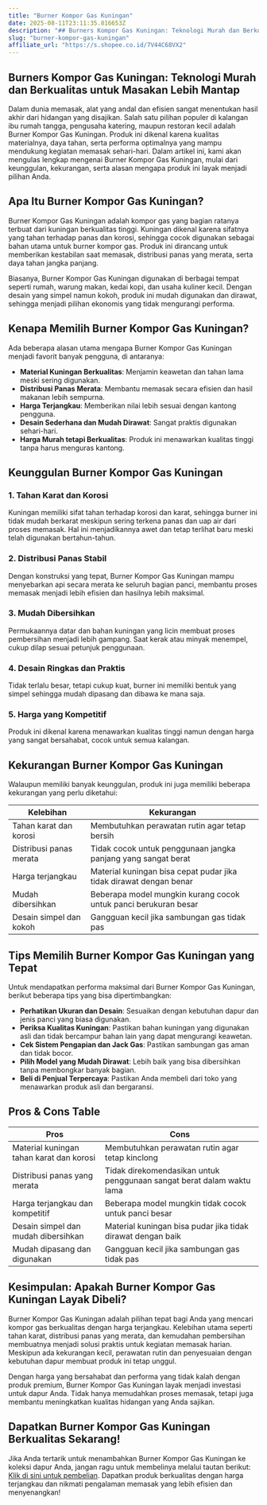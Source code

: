 ```yaml
---
title: "Burner Kompor Gas Kuningan"
date: 2025-08-11T23:11:35.816653Z
description: "## Burners Kompor Gas Kuningan: Teknologi Murah dan Berkualitas untuk Masakan Lebih Mantap..."
slug: "burner-kompor-gas-kuningan"
affiliate_url: "https://s.shopee.co.id/7V44C68VX2"
---
```

## Burners Kompor Gas Kuningan: Teknologi Murah dan Berkualitas untuk Masakan Lebih Mantap

Dalam dunia memasak, alat yang andal dan efisien sangat menentukan hasil akhir dari hidangan yang disajikan. Salah satu pilihan populer di kalangan ibu rumah tangga, pengusaha katering, maupun restoran kecil adalah Burner Kompor Gas Kuningan. Produk ini dikenal karena kualitas materialnya, daya tahan, serta performa optimalnya yang mampu mendukung kegiatan memasak sehari-hari. Dalam artikel ini, kami akan mengulas lengkap mengenai Burner Kompor Gas Kuningan, mulai dari keunggulan, kekurangan, serta alasan mengapa produk ini layak menjadi pilihan Anda.

## Apa Itu Burner Kompor Gas Kuningan?

Burner Kompor Gas Kuningan adalah kompor gas yang bagian ratanya terbuat dari kuningan berkualitas tinggi. Kuningan dikenal karena sifatnya yang tahan terhadap panas dan korosi, sehingga cocok digunakan sebagai bahan utama untuk burner kompor gas. Produk ini dirancang untuk memberikan kestabilan saat memasak, distribusi panas yang merata, serta daya tahan jangka panjang.

Biasanya, Burner Kompor Gas Kuningan digunakan di berbagai tempat seperti rumah, warung makan, kedai kopi, dan usaha kuliner kecil. Dengan desain yang simpel namun kokoh, produk ini mudah digunakan dan dirawat, sehingga menjadi pilihan ekonomis yang tidak mengurangi performa.

## Kenapa Memilih Burner Kompor Gas Kuningan?

Ada beberapa alasan utama mengapa Burner Kompor Gas Kuningan menjadi favorit banyak pengguna, di antaranya:

- **Material Kuningan Berkualitas**: Menjamin keawetan dan tahan lama meski sering digunakan.
- **Distribusi Panas Merata**: Membantu memasak secara efisien dan hasil makanan lebih sempurna.
- **Harga Terjangkau**: Memberikan nilai lebih sesuai dengan kantong pengguna.
- **Desain Sederhana dan Mudah Dirawat**: Sangat praktis digunakan sehari-hari.
- **Harga Murah tetapi Berkualitas**: Produk ini menawarkan kualitas tinggi tanpa harus menguras kantong.

## Keunggulan Burner Kompor Gas Kuningan

### 1. Tahan Karat dan Korosi

Kuningan memiliki sifat tahan terhadap korosi dan karat, sehingga burner ini tidak mudah berkarat meskipun sering terkena panas dan uap air dari proses memasak. Hal ini menjadikannya awet dan tetap terlihat baru meski telah digunakan bertahun-tahun.

### 2. Distribusi Panas Stabil

Dengan konstruksi yang tepat, Burner Kompor Gas Kuningan mampu menyebarkan api secara merata ke seluruh bagian panci, membantu proses memasak menjadi lebih efisien dan hasilnya lebih maksimal.

### 3. Mudah Dibersihkan

Permukaannya datar dan bahan kuningan yang licin membuat proses pembersihan menjadi lebih gampang. Saat kerak atau minyak menempel, cukup dilap sesuai petunjuk penggunaan.

### 4. Desain Ringkas dan Praktis

Tidak terlalu besar, tetapi cukup kuat, burner ini memiliki bentuk yang simpel sehingga mudah dipasang dan dibawa ke mana saja.

### 5. Harga yang Kompetitif

Produk ini dikenal karena menawarkan kualitas tinggi namun dengan harga yang sangat bersahabat, cocok untuk semua kalangan.

## Kekurangan Burner Kompor Gas Kuningan

Walaupun memiliki banyak keunggulan, produk ini juga memiliki beberapa kekurangan yang perlu diketahui:

| Kelebihan | Kekurangan |
| --- | --- |
| Tahan karat dan korosi | Membutuhkan perawatan rutin agar tetap bersih |
| Distribusi panas merata | Tidak cocok untuk penggunaan jangka panjang yang sangat berat |
| Harga terjangkau | Material kuningan bisa cepat pudar jika tidak dirawat dengan benar |
| Mudah dibersihkan | Beberapa model mungkin kurang cocok untuk panci berukuran besar |
| Desain simpel dan kokoh | Gangguan kecil jika sambungan gas tidak pas |

## Tips Memilih Burner Kompor Gas Kuningan yang Tepat

Untuk mendapatkan performa maksimal dari Burner Kompor Gas Kuningan, berikut beberapa tips yang bisa dipertimbangkan:

- **Perhatikan Ukuran dan Desain**: Sesuaikan dengan kebutuhan dapur dan jenis panci yang biasa digunakan.
- **Periksa Kualitas Kuningan**: Pastikan bahan kuningan yang digunakan asli dan tidak bercampur bahan lain yang dapat mengurangi keawetan.
- **Cek Sistem Pengapian dan Jack Gas**: Pastikan sambungan gas aman dan tidak bocor.
- **Pilih Model yang Mudah Dirawat**: Lebih baik yang bisa dibersihkan tanpa membongkar banyak bagian.
- **Beli di Penjual Terpercaya**: Pastikan Anda membeli dari toko yang menawarkan produk asli dan bergaransi.

## Pros & Cons Table

| Pros | Cons |
| --- | --- |
| Material kuningan tahan karat dan korosi | Membutuhkan perawatan rutin agar tetap kinclong |
| Distribusi panas yang merata | Tidak direkomendasikan untuk penggunaan sangat berat dalam waktu lama |
| Harga terjangkau dan kompetitif | Beberapa model mungkin tidak cocok untuk panci besar |
| Desain simpel dan mudah dibersihkan | Material kuningan bisa pudar jika tidak dirawat dengan baik |
| Mudah dipasang dan digunakan | Gangguan kecil jika sambungan gas tidak pas |

## Kesimpulan: Apakah Burner Kompor Gas Kuningan Layak Dibeli?

Burner Kompor Gas Kuningan adalah pilihan tepat bagi Anda yang mencari kompor gas berkualitas dengan harga terjangkau. Kelebihan utama seperti tahan karat, distribusi panas yang merata, dan kemudahan pembersihan membuatnya menjadi solusi praktis untuk kegiatan memasak harian. Meskipun ada kekurangan kecil, perawatan rutin dan penyesuaian dengan kebutuhan dapur membuat produk ini tetap unggul.

Dengan harga yang bersahabat dan performa yang tidak kalah dengan produk premium, Burner Kompor Gas Kuningan layak menjadi investasi untuk dapur Anda. Tidak hanya memudahkan proses memasak, tetapi juga membantu meningkatkan kualitas hidangan yang Anda sajikan.

## Dapatkan Burner Kompor Gas Kuningan Berkualitas Sekarang!

Jika Anda tertarik untuk menambahkan Burner Kompor Gas Kuningan ke koleksi dapur Anda, jangan ragu untuk membelinya melalui tautan berikut: [Klik di sini untuk pembelian](https://s.shopee.co.id/7V44C68VX2). Dapatkan produk berkualitas dengan harga terjangkau dan nikmati pengalaman memasak yang lebih efisien dan menyenangkan!